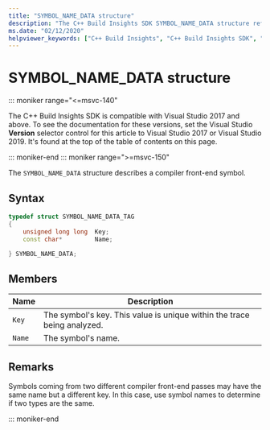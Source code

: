 ```yaml
---
title: "SYMBOL_NAME_DATA structure"
description: "The C++ Build Insights SDK SYMBOL_NAME_DATA structure reference."
ms.date: "02/12/2020"
helpviewer_keywords: ["C++ Build Insights", "C++ Build Insights SDK", "SYMBOL_NAME_DATA", "throughput analysis", "build time analysis", "vcperf.exe"]
---
```

# SYMBOL_NAME_DATA structure

::: moniker range="<=msvc-140"

The C++ Build Insights SDK is compatible with Visual Studio 2017 and above. To see the documentation for these versions, set the Visual Studio **Version** selector control for this article to Visual Studio 2017 or Visual Studio 2019. It's found at the top of the table of contents on this page.

::: moniker-end
::: moniker range=">=msvc-150"

The `SYMBOL_NAME_DATA` structure describes a compiler front-end symbol.

## Syntax

```cpp
typedef struct SYMBOL_NAME_DATA_TAG
{
    unsigned long long  Key;
    const char*         Name;

} SYMBOL_NAME_DATA;
```

## Members

| Name | Description |
|--|--|
| `Key` | The symbol's key. This value is unique within the trace being analyzed. |
| `Name` | The symbol's name. |

## Remarks

Symbols coming from two different compiler front-end passes may have the same name but a different key. In this case, use symbol names to determine if two types are the same.

::: moniker-end
